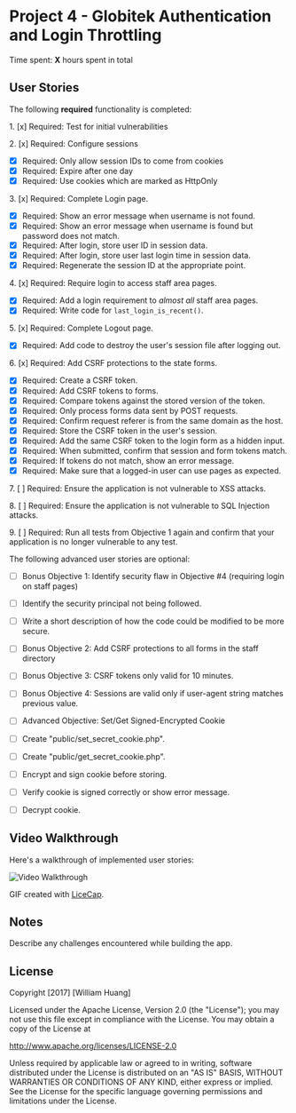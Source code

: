 # Project 4 - Globitek Authentication and Login Throttling

Time spent: **X** hours spent in total

## User Stories

The following **required** functionality is completed:

1\. [x]  Required: Test for initial vulnerabilities

2\. [x]  Required: Configure sessions
* [x]  Required: Only allow session IDs to come from cookies
* [x]  Required: Expire after one day
* [x]  Required: Use cookies which are marked as HttpOnly

3\. [x]  Required: Complete Login page.
* [x]  Required: Show an error message when username is not found.
* [x]  Required: Show an error message when username is found but password does not match.
* [x]  Required: After login, store user ID in session data.
* [x]  Required: After login, store user last login time in session data.
* [x]  Required: Regenerate the session ID at the appropriate point.

4\. [x]  Required: Require login to access staff area pages.
* [x]  Required: Add a login requirement to *almost all* staff area pages.
* [x]  Required: Write code for `last_login_is_recent()`.

5\. [x]  Required: Complete Logout page.
* [x]  Required: Add code to destroy the user's session file after logging out.

6\. [x]  Required: Add CSRF protections to the state forms.
* [x]  Required: Create a CSRF token.
* [x]  Required: Add CSRF tokens to forms.
* [x]  Required: Compare tokens against the stored version of the token.
* [x]  Required: Only process forms data sent by POST requests.
* [x]  Required: Confirm request referer is from the same domain as the host.
* [x]  Required: Store the CSRF token in the user's session.
* [x]  Required: Add the same CSRF token to the login form as a hidden input.
* [x]  Required: When submitted, confirm that session and form tokens match.
* [x]  Required: If tokens do not match, show an error message.
* [x]  Required: Make sure that a logged-in user can use pages as expected.

7\. [ ]  Required: Ensure the application is not vulnerable to XSS attacks.

8\. [ ]  Required: Ensure the application is not vulnerable to SQL Injection attacks.

9\. [ ]  Required: Run all tests from Objective 1 again and confirm that your application is no longer vulnerable to any test.


The following advanced user stories are optional:

* [ ]  Bonus Objective 1: Identify security flaw in Objective #4 (requiring login on staff pages)
* [ ]  Identify the security principal not being followed.
* [ ]  Write a short description of how the code could be modified to be more secure.

* [ ] Bonus Objective 2: Add CSRF protections to all forms in the staff directory

* [ ]  Bonus Objective 3: CSRF tokens only valid for 10 minutes.

* [ ]  Bonus Objective 4: Sessions are valid only if user-agent string matches previous value.

* [ ]  Advanced Objective: Set/Get Signed-Encrypted Cookie
* [ ]  Create "public/set\_secret\_cookie.php".
* [ ]  Create "public/get\_secret\_cookie.php".
* [ ]  Encrypt and sign cookie before storing.
* [ ]  Verify cookie is signed correctly or show error message.
* [ ]  Decrypt cookie.

## Video Walkthrough

Here's a walkthrough of implemented user stories:

<img src='http://i.imgur.com/link/to/your/gif/file.gif' title='Video Walkthrough' width='' alt='Video Walkthrough' />

GIF created with [LiceCap](http://www.cockos.com/licecap/).

## Notes

Describe any challenges encountered while building the app.

## License

Copyright [2017] [William Huang]

Licensed under the Apache License, Version 2.0 (the "License");
you may not use this file except in compliance with the License.
You may obtain a copy of the License at

http://www.apache.org/licenses/LICENSE-2.0

Unless required by applicable law or agreed to in writing, software
distributed under the License is distributed on an "AS IS" BASIS,
WITHOUT WARRANTIES OR CONDITIONS OF ANY KIND, either express or implied.
See the License for the specific language governing permissions and
limitations under the License.
